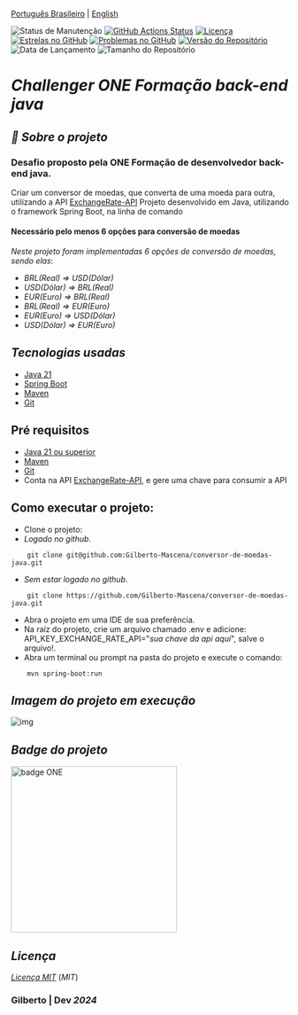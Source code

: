 
[Português Brasileiro](https://github.com/Gilberto-Mascena/conversor-de-moedas-java/blob/main/README.md) |
[English](https://github.com/Gilberto-Mascena/conversor-de-moedas-java/blob/main/README-en.md)

![Status de Manutenção](https://img.shields.io/badge/Maintained-Yes-brightgreen?style=for-the-badge)
[![GitHub Actions Status](https://img.shields.io/github/actions/workflow/status/Gilberto-Mascena/java-currency-converter/build.yml?style=for-the-badge)](https://github.com/Gilberto-Mascena/java-currency-converter/actions)
[![Licença](https://img.shields.io/github/license/Gilberto-Mascena/java-currency-converter?style=for-the-badge)](https://github.com/Gilberto-Mascena/java-currency-converter/blob/main/LICENSE.md)
[![Estrelas no GitHub](https://img.shields.io/github/stars/Gilberto-Mascena/java-currency-converter?style=for-the-badge)](https://github.com/Gilberto-Mascena/java-currency-converter/stargazers)
[![Problemas no GitHub](https://img.shields.io/github/issues/Gilberto-Mascena/java-currency-converter?style=for-the-badge)](https://github.com/Gilberto-Mascena/java-currency-converter/issues)
[![Versão do Repositório](https://img.shields.io/github/v/release/Gilberto-Mascena/java-currency-converter?include_prereleases&style=for-the-badge)](https://github.com/Gilberto-Mascena/java-currency-converter/releases)
![Data de Lançamento](https://img.shields.io/github/release-date/Gilberto-Mascena/java-currency-converter?style=for-the-badge)
![Tamanho do Repositório](https://img.shields.io/github/repo-size/Gilberto-Mascena/java-currency-converter?style=for-the-badge)

# *Challenger ONE Formação back-end java*

## *🚀 Sobre o projeto*

### Desafio proposto pela ONE Formação de desenvolvedor back-end java.

Criar um conversor de moedas, que converta de uma moeda para outra, utilizando a
API [ExchangeRate-API](https://www.exchangerate-api.com/)
Projeto desenvolvido em Java, utilizando o framework Spring Boot, na linha de comando

#### Necessário pelo menos 6 opções para conversão de moedas

*Neste projeto foram implementadas 6 opções de conversão de moedas, sendo elas*:

* _*BRL(Real) => USD(Dólar)*_
* _*USD(Dólar) => BRL(Real)*_
* _*EUR(Euro) => BRL(Real)*_
* _*BRL(Real) => EUR(Euro)*_
* _*EUR(Euro) => USD(Dólar)*_
* _*USD(Dólar) => EUR(Euro)*_


## *Tecnologias usadas*
- [Java 21](https://www.oracle.com/br/java/technologies/downloads/)
- [Spring Boot](https://spring.io/projects/spring-boot)
- [Maven](https://maven.apache.org/)
- [Git](https://git-scm.com/)

## Pré requisitos

- [Java 21 ou superior](https://www.oracle.com/br/java/technologies/downloads/)
- [Maven](https://maven.apache.org/)
- [Git](https://git-scm.com/)
- Conta na API [ExchangeRate-API](https://www.exchangerate-api.com/), e gere uma chave para consumir a API

## Como executar o projeto:

- Clone o projeto:
- *Logado no github*.
```
    git clone git@github.com:Gilberto-Mascena/conversor-de-moedas-java.git     
```
- *Sem estar logado no github*.
```
    git clone https://github.com/Gilberto-Mascena/conversor-de-moedas-java.git
``` 
- Abra o projeto em uma IDE de sua preferência.
- Na raíz do projeto, crie um arquivo chamado .env e adicione: API_KEY_EXCHANGE_RATE_API="_*sua chave da api aqui*_", salve o arquivo!.
- Abra um terminal ou prompt na pasta do projeto e execute o comando:
```
    mvn spring-boot:run
```

## *Imagem do projeto em execução*

![img](./assets/starting-project.png)

## *Badge do projeto*
<img alingn="center" src="./assets/Badge-Conversor.png" alt="badge ONE" width="300">

## *Licença*

[*Licença MIT*](LICENSE.md) (*MIT*)

### Gilberto | Dev _2024_

